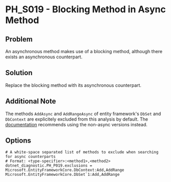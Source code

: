 # PH_S019 - Blocking Method in Async Method

## Problem

An asynchronous method makes use of a blocking method, although there exists an asynchronous counterpart.

## Solution

Replace the blocking method with its asynchronous counterpart.

## Additional Note

The methods `AddAsync` and `AddRangeAsync` of entity framework's `DbSet` and `DbContext` are explicitely excluded from this analysis by default. The [documentation](https://docs.microsoft.com/en-us/dotnet/api/microsoft.entityframeworkcore.dbcontext.addasync?view=efcore-5.0) recommends using the non-async versions instead.

## Options

```
# A white-space separated list of methods to exclude when searching for async counterparts
# Format: <type-specifier>:<method1>,<method2>
dotnet_diagnostic.PH_P019.exclusions = Microsoft.EntityFrameworkCore.DbContext:Add,AddRange Microsoft.EntityFrameworkCore.DbSet`1:Add,AddRange
```
